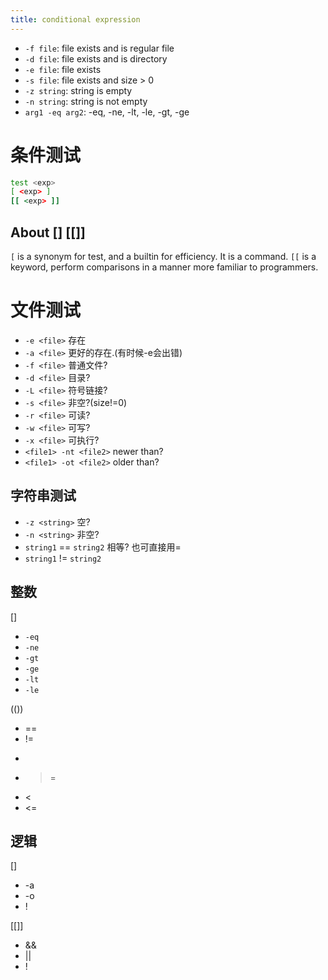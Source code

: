 ```yaml
---
title: conditional expression
---
```


* `-f file`: file exists and is regular file
* `-d file`: file exists and is directory
* `-e file`: file exists
* `-s file`: file exists and size > 0
* `-z string`: string is empty
* `-n string`: string is not empty
* `arg1 -eq arg2`: -eq, -ne, -lt, -le, -gt, -ge

# 条件测试

```sh
test <exp>
[ <exp> ]
[[ <exp> ]]
```

## About [] [[]]
`[` is a synonym for test, and a builtin for efficiency. It is a command.
`[[` is a keyword, perform comparisons in a manner more familiar to programmers.

# 文件测试

* `-e <file>` 存在
* `-a <file>` 更好的存在.(有时候-e会出错)
* `-f <file>` 普通文件?
* `-d <file>` 目录?
* `-L <file>` 符号链接?
* `-s <file>` 非空?(size!=0)
* `-r <file>` 可读?
* `-w <file>` 可写?
* `-x <file>` 可执行?
* `<file1> -nt <file2>` newer than?
* `<file1> -ot <file2>` older than?

## 字符串测试

* `-z <string>` 空?
* `-n <string>` 非空?
* `string1` == `string2` 相等? 也可直接用=
* `string1` != `string2`

## 整数

[]

* `-eq`
* `-ne`
* `-gt`
* `-ge`
* `-lt`
* `-le`

(())

* ==
* !=
* >
* >=
* <
* <=

## 逻辑

[]

* -a
* -o
* !

[[]]

* &&
* ||
* !

